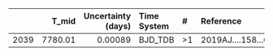 |      |   T_mid |   Uncertainty (days) | Time System   | #   | Reference           |
|-----:|--------:|---------------------:|:--------------|:----|:--------------------|
| 2039 | 7780.01 |              0.00089 | BJD_TDB       | >1  | 2019AJ....158...63E |